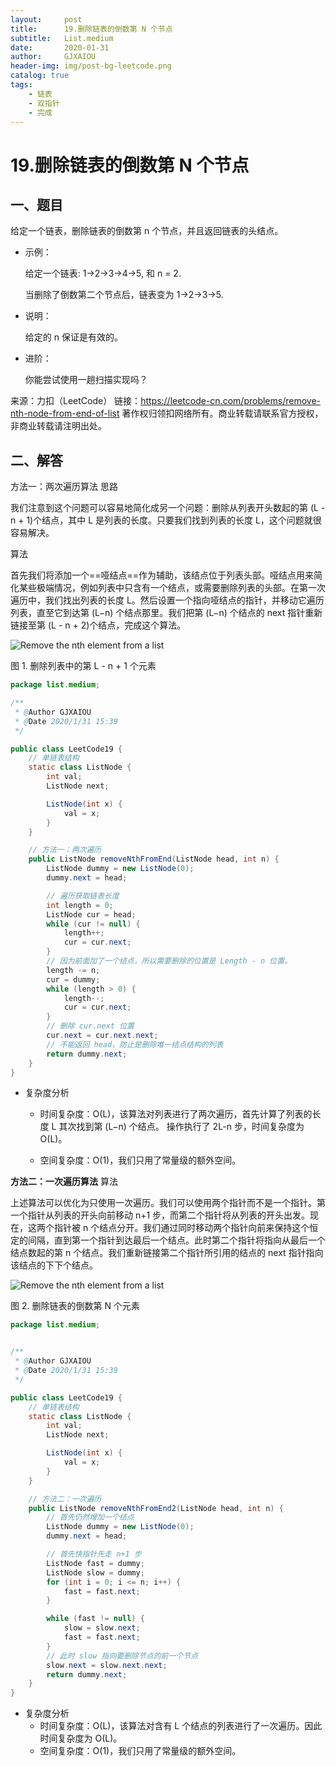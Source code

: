 ```yaml
---
layout:     post
title:      19.删除链表的倒数第 N 个节点
subtitle:   List.medium
date:       2020-01-31
author:     GJXAIOU
header-img: img/post-bg-leetcode.png
catalog: true
tags:
    - 链表
	- 双指针
	- 完成
---
```


# 19.删除链表的倒数第 N 个节点

## 一、题目

给定一个链表，删除链表的倒数第 n 个节点，并且返回链表的头结点。

- 示例：

    给定一个链表: 1->2->3->4->5, 和 n = 2.

    当删除了倒数第二个节点后，链表变为 1->2->3->5.

- 说明：

    给定的 n 保证是有效的。

- 进阶：

    你能尝试使用一趟扫描实现吗？

来源：力扣（LeetCode）
链接：https://leetcode-cn.com/problems/remove-nth-node-from-end-of-list
著作权归领扣网络所有。商业转载请联系官方授权，非商业转载请注明出处。





## 二、解答



方法一：两次遍历算法
思路

我们注意到这个问题可以容易地简化成另一个问题：删除从列表开头数起的第 (L - n + 1)个结点，其中 L 是列表的长度。只要我们找到列表的长度 L，这个问题就很容易解决。

算法

首先我们将添加一个==哑结点==作为辅助，该结点位于列表头部。哑结点用来简化某些极端情况，例如列表中只含有一个结点，或需要删除列表的头部。在第一次遍历中，我们找出列表的长度 L。然后设置一个指向哑结点的指针，并移动它遍历列表，直至它到达第 (L−n) 个结点那里。我们把第 (L−n) 个结点的 next 指针重新链接至第 (L - n + 2)个结点，完成这个算法。

![Remove the nth element from a list](https://pic.leetcode-cn.com/a476f4e932fa4499e22902dcb18edba41feaf9cfe4f17869a90874fbb1fd17f5-file_1555694537876)

图 1. 删除列表中的第 L - n + 1 个元素

```java
package list.medium;

/**
 * @Author GJXAIOU
 * @Date 2020/1/31 15:39
 */

public class LeetCode19 {
    // 单链表结构
    static class ListNode {
        int val;
        ListNode next;

        ListNode(int x) {
            val = x;
        }
    }

    // 方法一：两次遍历
    public ListNode removeNthFromEnd(ListNode head, int n) {
        ListNode dummy = new ListNode(0);
        dummy.next = head;

        // 遍历获取链表长度
        int length = 0;
        ListNode cur = head;
        while (cur != null) {
            length++;
            cur = cur.next;
        }
        // 因为前面加了一个结点，所以需要删除的位置是 Length - n 位置。
        length -= n;
        cur = dummy;
        while (length > 0) {
            length--;
            cur = cur.next;
        }
        // 删除 cur.next 位置
        cur.next = cur.next.next;
        // 不能返回 head，防止是删除唯一结点结构的列表
        return dummy.next;
    }
}
```

- 复杂度分析
    - 时间复杂度：O(L)，该算法对列表进行了两次遍历，首先计算了列表的长度 L 其次找到第 (L−n) 个结点。 操作执行了 2L-n 步，时间复杂度为 O(L)。

    - 空间复杂度：O(1)，我们只用了常量级的额外空间。



**方法二：一次遍历算法**
算法

上述算法可以优化为只使用一次遍历。我们可以使用两个指针而不是一个指针。第一个指针从列表的开头向前移动 n+1 步，而第二个指针将从列表的开头出发。现在，这两个指针被 n 个结点分开。我们通过同时移动两个指针向前来保持这个恒定的间隔，直到第一个指针到达最后一个结点。此时第二个指针将指向从最后一个结点数起的第 n 个结点。我们重新链接第二个指针所引用的结点的 next 指针指向该结点的下下个结点。

![Remove the nth element from a list](https://pic.leetcode-cn.com/4e134986ba59f69042b2769b84e3f2682f6745033af7bcabcab42922a58091ba-file_1555694482088)

图 2. 删除链表的倒数第 N 个元素

```java
package list.medium;


/**
 * @Author GJXAIOU
 * @Date 2020/1/31 15:39
 */

public class LeetCode19 {
    // 单链表结构
    static class ListNode {
        int val;
        ListNode next;

        ListNode(int x) {
            val = x;
        }
    }

    // 方法二：一次遍历
    public ListNode removeNthFromEnd2(ListNode head, int n) {
        // 首先仍然增加一个结点
        ListNode dummy = new ListNode(0);
        dummy.next = head;

        // 首先快指针先走 n+1 步
        ListNode fast = dummy;
        ListNode slow = dummy;
        for (int i = 0; i <= n; i++) {
            fast = fast.next;
        }

        while (fast != null) {
            slow = slow.next;
            fast = fast.next;
        }
        // 此时 slow 指向要删除节点的前一个节点
        slow.next = slow.next.next;
        return dummy.next;
    }
}
```

- 复杂度分析
    - 时间复杂度：O(L)，该算法对含有 L 个结点的列表进行了一次遍历。因此时间复杂度为 O(L)。
    - 空间复杂度：O(1)，我们只用了常量级的额外空间。

